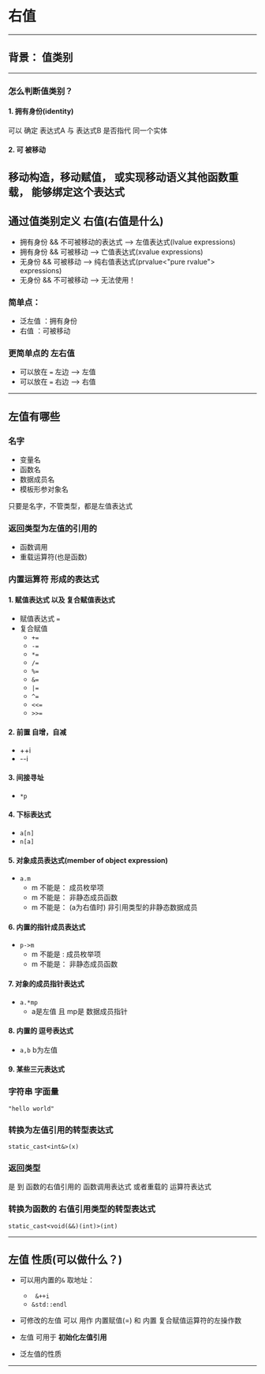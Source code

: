 # 右值
---
## 背景： 值类别
---
### 怎么判断值类别？
#### 1. 拥有身份(identity)
可以 确定 表达式A 与 表达式B 是否指代 同一个实体

#### 2. 可 被移动
移动构造，移动赋值， 或实现移动语义其他函数重载， 能够绑定这个表达式
---
## 通过值类别定义 右值(右值是什么)
* 拥有身份 && 不可被移动的表达式 --> 左值表达式(lvalue expressions)
* 拥有身份 &&  可被移动 --> 亡值表达式(xvalue expressions)
* 无身份 && 可被移动 --> 纯右值表达式(prvalue<"pure rvalue"> expressions)
* 无身份 && 不可被移动 --> 无法使用！

### 简单点：
* 泛左值 ：拥有身份
* 右值 ：可被移动

### 更简单点的 左右值
* 可以放在 ``` = ``` 左边 --> 左值
* 可以放在 ``` = ``` 右边 --> 右值

---
## 左值有哪些
### 名字
* 变量名
* 函数名
* 数据成员名
* 模板形参对象名

只要是名字，不管类型，都是左值表达式

### 返回类型为左值的引用的
* 函数调用
* 重载运算符(也是函数)

### 内置运算符 形成的表达式
#### 1. 赋值表达式 以及 复合赋值表达式
* 赋值表达式 ``` = ```
* 复合赋值
  * ``` += ```
  * ``` -= ```
  * ``` *= ```
  * ``` /= ```
  * ``` %= ```
  * ``` &= ```
  * ``` |= ```
  * ``` ^= ```
  * ``` <<= ```
  * ``` >>= ```

#### 2. 前置 自增，自减
* ++i
* --i

#### 3. 间接寻址
* ``` *p ```

#### 4. 下标表达式
* ``` a[n] ```
* ``` n[a] ```

#### 5. 对象成员表达式(member of object expression)
* ```a.m```
  * m 不能是：  成员枚举项
  * m 不能是：  非静态成员函数
  * m 不能是：  (a为右值时) 非引用类型的非静态数据成员

#### 6. 内置的指针成员表达式
* ``` p->m ```
  * m 不能是 : 成员枚举项
  * m 不能是：  非静态成员函数

#### 7. 对象的成员指针表达式
* ``` a.*mp ```
  * a是左值 且 mp是 数据成员指针

#### 8. 内置的 逗号表达式
* ``` a,b ``` b为左值

#### 9. 某些三元表达式

### 字符串 字面量
```
"hello world"
```

### 转换为左值引用的转型表达式
```
static_cast<int&>(x)
```

### 返回类型
 是 到 函数的右值引用的 函数调用表达式 或者重载的 运算符表达式

### 转换为函数的 右值引用类型的转型表达式
```
static_cast<void(&&)(int)>(int)
```

---

## 左值 性质(可以做什么？)
* 可以用内置的```&``` 取地址：
  * ``` &++i```
  * ```&std::endl```


* 可修改的左值 可以 用作 内置赋值(=)  和 内置 复合赋值运算符的左操作数
* 左值 可用于 **初始化左值引用**
* 泛左值的性质

---
